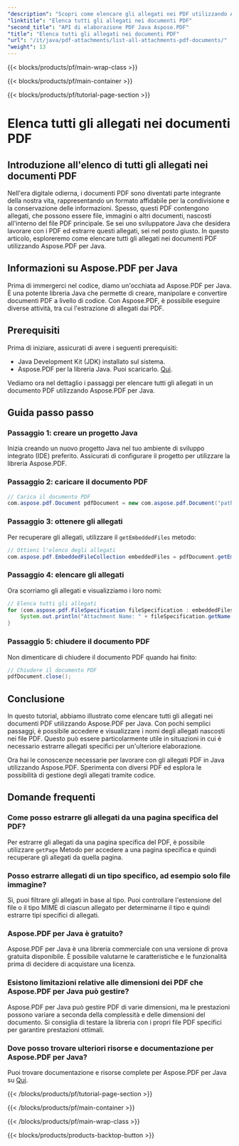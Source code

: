 ```yaml
---
"description": "Scopri come elencare gli allegati nei PDF utilizzando Aspose.PDF per Java. Guida passo passo per estrarre facilmente gli allegati PDF."
"linktitle": "Elenca tutti gli allegati nei documenti PDF"
"second_title": "API di elaborazione PDF Java Aspose.PDF"
"title": "Elenca tutti gli allegati nei documenti PDF"
"url": "/it/java/pdf-attachments/list-all-attachments-pdf-documents/"
"weight": 13
---
```


{{< blocks/products/pf/main-wrap-class >}}

{{< blocks/products/pf/main-container >}}

{{< blocks/products/pf/tutorial-page-section >}}

# Elenca tutti gli allegati nei documenti PDF


## Introduzione all'elenco di tutti gli allegati nei documenti PDF

Nell'era digitale odierna, i documenti PDF sono diventati parte integrante della nostra vita, rappresentando un formato affidabile per la condivisione e la conservazione delle informazioni. Spesso, questi PDF contengono allegati, che possono essere file, immagini o altri documenti, nascosti all'interno del file PDF principale. Se sei uno sviluppatore Java che desidera lavorare con i PDF ed estrarre questi allegati, sei nel posto giusto. In questo articolo, esploreremo come elencare tutti gli allegati nei documenti PDF utilizzando Aspose.PDF per Java.

## Informazioni su Aspose.PDF per Java

Prima di immergerci nel codice, diamo un'occhiata ad Aspose.PDF per Java. È una potente libreria Java che permette di creare, manipolare e convertire documenti PDF a livello di codice. Con Aspose.PDF, è possibile eseguire diverse attività, tra cui l'estrazione di allegati dai PDF.

## Prerequisiti

Prima di iniziare, assicurati di avere i seguenti prerequisiti:

- Java Development Kit (JDK) installato sul sistema.
- Aspose.PDF per la libreria Java. Puoi scaricarlo. [Qui](https://releases.aspose.com/pdf/java/).

Vediamo ora nel dettaglio i passaggi per elencare tutti gli allegati in un documento PDF utilizzando Aspose.PDF per Java.

## Guida passo passo

### Passaggio 1: creare un progetto Java

Inizia creando un nuovo progetto Java nel tuo ambiente di sviluppo integrato (IDE) preferito. Assicurati di configurare il progetto per utilizzare la libreria Aspose.PDF.

### Passaggio 2: caricare il documento PDF

```java
// Carica il documento PDF
com.aspose.pdf.Document pdfDocument = new com.aspose.pdf.Document("path_to_your_pdf.pdf");
```

### Passaggio 3: ottenere gli allegati

Per recuperare gli allegati, utilizzare il `getEmbeddedFiles` metodo:

```java
// Ottieni l'elenco degli allegati
com.aspose.pdf.EmbeddedFileCollection embeddedFiles = pdfDocument.getEmbeddedFiles();
```

### Passaggio 4: elencare gli allegati

Ora scorriamo gli allegati e visualizziamo i loro nomi:

```java
// Elenca tutti gli allegati
for (com.aspose.pdf.FileSpecification fileSpecification : embeddedFiles) {
    System.out.println("Attachment Name: " + fileSpecification.getName());
}
```

### Passaggio 5: chiudere il documento PDF

Non dimenticare di chiudere il documento PDF quando hai finito:

```java
// Chiudere il documento PDF
pdfDocument.close();
```

## Conclusione

In questo tutorial, abbiamo illustrato come elencare tutti gli allegati nei documenti PDF utilizzando Aspose.PDF per Java. Con pochi semplici passaggi, è possibile accedere e visualizzare i nomi degli allegati nascosti nei file PDF. Questo può essere particolarmente utile in situazioni in cui è necessario estrarre allegati specifici per un'ulteriore elaborazione.

Ora hai le conoscenze necessarie per lavorare con gli allegati PDF in Java utilizzando Aspose.PDF. Sperimenta con diversi PDF ed esplora le possibilità di gestione degli allegati tramite codice.

## Domande frequenti

### Come posso estrarre gli allegati da una pagina specifica del PDF?

Per estrarre gli allegati da una pagina specifica del PDF, è possibile utilizzare `getPage` Metodo per accedere a una pagina specifica e quindi recuperare gli allegati da quella pagina.

### Posso estrarre allegati di un tipo specifico, ad esempio solo file immagine?

Sì, puoi filtrare gli allegati in base al tipo. Puoi controllare l'estensione del file o il tipo MIME di ciascun allegato per determinarne il tipo e quindi estrarre tipi specifici di allegati.

### Aspose.PDF per Java è gratuito?

Aspose.PDF per Java è una libreria commerciale con una versione di prova gratuita disponibile. È possibile valutarne le caratteristiche e le funzionalità prima di decidere di acquistare una licenza.

### Esistono limitazioni relative alle dimensioni dei PDF che Aspose.PDF per Java può gestire?

Aspose.PDF per Java può gestire PDF di varie dimensioni, ma le prestazioni possono variare a seconda della complessità e delle dimensioni del documento. Si consiglia di testare la libreria con i propri file PDF specifici per garantire prestazioni ottimali.

### Dove posso trovare ulteriori risorse e documentazione per Aspose.PDF per Java?

Puoi trovare documentazione e risorse complete per Aspose.PDF per Java su [Qui](https://reference.aspose.com/pdf/java/).

{{< /blocks/products/pf/tutorial-page-section >}}

{{< /blocks/products/pf/main-container >}}

{{< /blocks/products/pf/main-wrap-class >}}

{{< blocks/products/products-backtop-button >}}